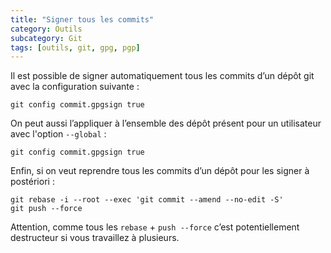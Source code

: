 ```yaml
---
title: "Signer tous les commits"
category: Outils
subcategory: Git
tags: [outils, git, gpg, pgp]
---
```


Il est possible de signer automatiquement tous les commits d’un dépôt git avec la configuration suivante :

```shell
git config commit.gpgsign true
```

On peut aussi l’appliquer à l’ensemble des dépôt présent pour un utilisateur avec l'option `--global` :

```shell
git config commit.gpgsign true
```

Enfin, si on veut reprendre tous les commits d’un dépôt pour les signer à postériori :

```shell
git rebase -i --root --exec 'git commit --amend --no-edit -S'
git push --force
```

Attention, comme tous les `rebase` + `push --force` c’est potentiellement destructeur si vous travaillez à plusieurs.